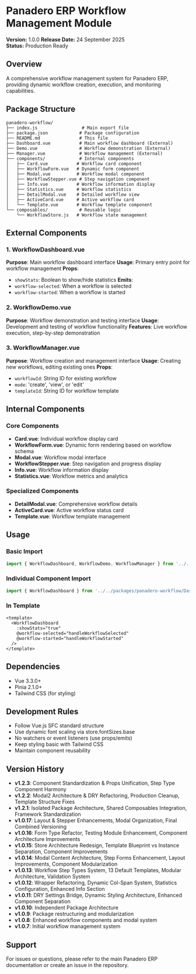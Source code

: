 # Panadero ERP Workflow Management Module

**Version:** 1.0.0
**Release Date:** 24 September 2025  
**Status:** Production Ready

## Overview
A comprehensive workflow management system for Panadero ERP, providing dynamic workflow creation, execution, and monitoring capabilities.

## Package Structure
```
panadero-workflow/
├── index.js                 # Main export file
├── package.json            # Package configuration
├── README.md               # This file
├── Dashboard.vue           # Main workflow dashboard (External)
├── Demo.vue                # Workflow demonstration (External)
├── Manager.vue             # Workflow management (External)
├── components/             # Internal components
│   ├── Card.vue           # Workflow card component
│   ├── WorkflowForm.vue   # Dynamic form component
│   ├── Modal.vue          # Workflow modal component
│   ├── WorkflowStepper.vue # Step navigation component
│   ├── Info.vue           # Workflow information display
│   ├── Statistics.vue     # Workflow statistics
│   ├── DetailModal.vue    # Detailed workflow view
│   ├── ActiveCard.vue     # Active workflow card
│   └── Template.vue       # Workflow template component
└── composables/            # Reusable logic
    └── WorkflowStore.js   # Workflow state management
```

## External Components

### 1. WorkflowDashboard.vue
**Purpose**: Main workflow dashboard interface
**Usage**: Primary entry point for workflow management
**Props**: 
- `showStats`: Boolean to show/hide statistics
**Emits**: 
- `workflow-selected`: When a workflow is selected
- `workflow-started`: When a workflow is started

### 2. WorkflowDemo.vue
**Purpose**: Workflow demonstration and testing interface
**Usage**: Development and testing of workflow functionality
**Features**: Live workflow execution, step-by-step demonstration

### 3. WorkflowManager.vue
**Purpose**: Workflow creation and management interface
**Usage**: Creating new workflows, editing existing ones
**Props**:
- `workflowId`: String ID for existing workflow
- `mode`: 'create', 'view', or 'edit'
- `templateId`: String ID for workflow template

## Internal Components

### Core Components
- **Card.vue**: Individual workflow display card
- **WorkflowForm.vue**: Dynamic form rendering based on workflow schema
- **Modal.vue**: Workflow modal interface
- **WorkflowStepper.vue**: Step navigation and progress display
- **Info.vue**: Workflow information display
- **Statistics.vue**: Workflow metrics and analytics

### Specialized Components
- **DetailModal.vue**: Comprehensive workflow details
- **ActiveCard.vue**: Active workflow status card
- **Template.vue**: Workflow template management

## Usage

### Basic Import
```javascript
import { WorkflowDashboard, WorkflowDemo, WorkflowManager } from '../../packages/panadero-workflow/index.js'
```

### Individual Component Import
```javascript
import { WorkflowDashboard } from '../../packages/panadero-workflow/Dashboard.vue'
```

### In Template
```vue
<template>
  <WorkflowDashboard 
    :showStats="true"
    @workflow-selected="handleWorkflowSelected"
    @workflow-started="handleWorkflowStarted"
  />
</template>
```

## Dependencies
- Vue 3.3.0+
- Pinia 2.1.0+
- Tailwind CSS (for styling)

## Development Rules
- Follow Vue.js SFC standard structure
- Use dynamic font scaling via store.fontSizes.base
- No watchers or event listeners (use props/emits)
- Keep styling basic with Tailwind CSS
- Maintain component reusability

## Version History
- **v1.2.3**: Component Standardization & Props Unification, Step Type Component Harmony
- **v1.2.2**: Modal2 Architecture & DRY Refactoring, Production Cleanup, Template Structure Fixes
- **v1.2.1**: Isolated Package Architecture, Shared Composables Integration, Framework Standardization
- **v1.0.17**: Layout & Stepper Enhancements, Modal Organization, Final Combined Versioning
- **v1.0.16**: Form Type Refactor, Testing Module Enhancement, Component Architecture Improvements
- **v1.0.15**: Store Architecture Redesign, Template Blueprint vs Instance Separation, Component Improvements
- **v1.0.14**: Modal Content Architecture, Step Forms Enhancement, Layout Improvements, Component Modularization
- **v1.0.13**: Workflow Step Types System, 13 Default Templates, Modular Architecture, Validation System
- **v1.0.12**: Wrapper Refactoring, Dynamic Col-Span System, Statistics Configuration, Enhanced Info Section
- **v1.0.11**: DRY Settings Bridge, Dynamic Styling Architecture, Enhanced Component Separation
- **v1.0.10**: Independent Package Architecture
- **v1.0.9**: Package restructuring and modularization
- **v1.0.8**: Enhanced workflow components and modal system
- **v1.0.7**: Initial workflow management system

## Support
For issues or questions, please refer to the main Panadero ERP documentation or create an issue in the repository.
